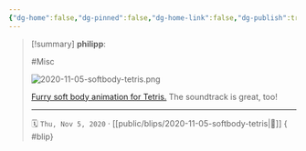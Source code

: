 ```yaml
---
{"dg-home":false,"dg-pinned":false,"dg-home-link":false,"dg-publish":true,"tags":["dgblip"],"created-date":"2020-11-05T00:00:00","disabled rules":["yaml-title","yaml-title-alias","file-name-heading"],"title":"philipp @ 2020-11-05","dg-permalink":"2020/11/05/softbody-tetris/","updated-date":"2025-04-30T22:27:37","dg-path":"blips/2020-11-05-softbody-tetris.md","permalink":"/2020/11/05/softbody-tetris/","dgPassFrontmatter":true}
---
```


> [!summary] **philipp**:
>
> #Misc
>
> ![2020-11-05-softbody-tetris.png](/img/user/attachments/2020-11-05-softbody-tetris.png)
>
> [Furry soft body animation for Tetris.](https://www.youtube.com/watch?v=RfNlhw8FK74&feature=emb_title) The soundtrack is great, too!
> - - -
>
> 🗓️ `Thu, Nov 5, 2020` · [[public/blips/2020-11-05-softbody-tetris\|🔗]]
{ #blip}

